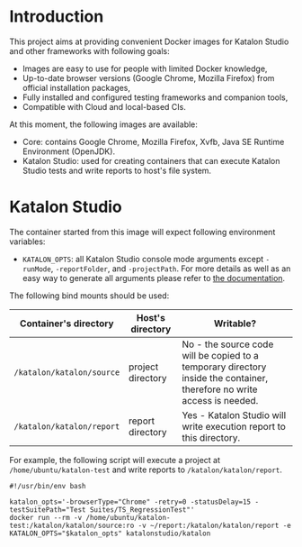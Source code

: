 # Introduction

This project aims at providing convenient Docker images for Katalon Studio and other frameworks with following goals:

* Images are easy to use for people with limited Docker knowledge,
* Up-to-date browser versions (Google Chrome, Mozilla Firefox) from official installation packages,
* Fully installed and configured testing frameworks and companion tools,
* Compatible with Cloud and local-based CIs.

At this moment, the following images are available:

* Core: contains Google Chrome, Mozilla Firefox, Xvfb, Java SE Runtime Environment (OpenJDK).
* Katalon Studio: used for creating containers that can execute Katalon Studio tests and write reports to host's file system.

# Katalon Studio

The container started from this image will expect following environment variables:
* `KATALON_OPTS`: all Katalon Studio console mode arguments except `-runMode`, `-reportFolder`, and `-projectPath`. For more details as well as an easy way to generate all arguments please refer to [the documentation](https://docs.katalon.com/display/KD/Console+Mode+Execution).

The following bind mounts should be used:

| Container's directory     | Host's directory  | Writable? |
| ------------------------- | ----------------- | --------- |
| `/katalon/katalon/source` | project directory | No - the source code will be copied to a temporary directory inside the container, therefore no write access is needed. |
| `/katalon/katalon/report` | report directory  | Yes - Katalon Studio will write execution report to this directory. |

For example, the following script will execute a project at `/home/ubuntu/katalon-test` and write reports to `/katalon/katalon/report`.

    #!/usr/bin/env bash

    katalon_opts='-browserType="Chrome" -retry=0 -statusDelay=15 -testSuitePath="Test Suites/TS_RegressionTest"'
    docker run --rm -v /home/ubuntu/katalon-test:/katalon/katalon/source:ro -v ~/report:/katalon/katalon/report -e KATALON_OPTS="$katalon_opts" katalonstudio/katalon